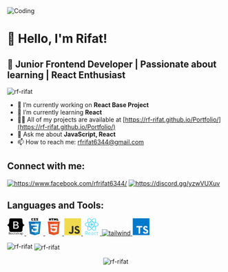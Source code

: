 <div style="display: flex; align-items: center; justify-content: center;">
  <img src="https://i.ibb.co/wMYNWd8/Navy-Blue-Futuristic-Virtual-Technology-Banner.gif" alt="Coding" width="100%" height="80%">
</div>

# 👋 Hello, I'm Rifat!

## 🌟 Junior Frontend Developer | Passionate about learning | React Enthusiast

<p align="left"> <img src="https://komarev.com/ghpvc/?username=rf-rifat&label=Profile%20views&color=0e75b6&style=flat" alt="rf-rifat" /> </p>

- 🔭 I’m currently working on **React Base Project**
- 🌱 I’m currently learning **React**
- 👨‍💻 All of my projects are available at [https://rf-rifat.github.io/Portfolio/](https://rf-rifat.github.io/Portfolio/)
- 💬 Ask me about **JavaScript, React**
- 📫 How to reach me: [rfrifat6344@gmail.com](mailto:rfrifat6344@gmail.com)

## Connect with me:

<p align="left">
  <a href="https://fb.com/https://www.facebook.com/rfrifat6344/" target="_blank"><img align="center" src="https://raw.githubusercontent.com/rahuldkjain/github-profile-readme-generator/master/src/images/icons/Social/facebook.svg" alt="https://www.facebook.com/rfrifat6344/" height="30" width="40" /></a>
  <a href="https://discord.gg/https://discord.gg/yzwVUXuv" target="_blank"><img align="center" src="https://raw.githubusercontent.com/rahuldkjain/github-profile-readme-generator/master/src/images/icons/Social/discord.svg" alt="https://discord.gg/yzwVUXuv" height="30" width="40" /></a>
</p>

## Languages and Tools:

<p align="left">
  <a href="https://getbootstrap.com" target="_blank" rel="noreferrer">
    <img src="https://raw.githubusercontent.com/devicons/devicon/master/icons/bootstrap/bootstrap-plain-wordmark.svg" alt="bootstrap" width="40" height="40"/>
  </a>
  <a href="https://www.w3schools.com/css/" target="_blank" rel="noreferrer">
    <img src="https://raw.githubusercontent.com/devicons/devicon/master/icons/css3/css3-original-wordmark.svg" alt="css3" width="40" height="40"/>
  </a>
  <a href="https://www.w3.org/html/" target="_blank" rel="noreferrer">
    <img src="https://raw.githubusercontent.com/devicons/devicon/master/icons/html5/html5-original-wordmark.svg" alt="html5" width="40" height="40"/>
  </a>
  <a href="https://developer.mozilla.org/en-US/docs/Web/JavaScript" target="_blank" rel="noreferrer">
    <img src="https://raw.githubusercontent.com/devicons/devicon/master/icons/javascript/javascript-original.svg" alt="javascript" width="40" height="40"/>
  </a>
  <a href="https://reactjs.org/" target="_blank" rel="noreferrer">
    <img src="https://raw.githubusercontent.com/devicons/devicon/master/icons/react/react-original-wordmark.svg" alt="react" width="40" height="40"/>
  </a>
  <a href="https://tailwindcss.com/" target="_blank" rel="noreferrer">
    <img src="https://www.vectorlogo.zone/logos/tailwindcss/tailwindcss-icon.svg" alt="tailwind" width="40" height="40"/>
  </a>
  <a href="https://www.typescriptlang.org/" target="_blank" rel="noreferrer">
    <img src="https://raw.githubusercontent.com/devicons/devicon/master/icons/typescript/typescript-original.svg" alt="typescript" width="40" height="40"/>
  </a>
</p>

<p><img align="left" src="https://github-readme-stats.vercel.app/api/top-langs?username=rf-rifat&show_icons=true&locale=en&layout=compact" alt="rf-rifat" /></p>

<p>&nbsp;<img align="center" src="https://github-readme-stats.vercel.app/api?username=rf-rifat&show_icons=true&locale=en" alt="rf-rifat" /></p>

<p align="center"><img align="center" src="https://github-readme-streak-stats.herokuapp.com/?user=rf-rifat&" alt="rf-rifat" /></p>
